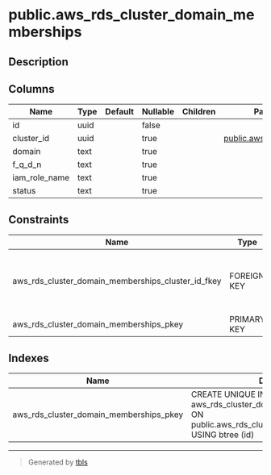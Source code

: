 # public.aws_rds_cluster_domain_memberships

## Description

## Columns

| Name | Type | Default | Nullable | Children | Parents | Comment |
| ---- | ---- | ------- | -------- | -------- | ------- | ------- |
| id | uuid |  | false |  |  |  |
| cluster_id | uuid |  | true |  | [public.aws_rds_clusters](public.aws_rds_clusters.md) |  |
| domain | text |  | true |  |  |  |
| f_q_d_n | text |  | true |  |  |  |
| iam_role_name | text |  | true |  |  |  |
| status | text |  | true |  |  |  |

## Constraints

| Name | Type | Definition |
| ---- | ---- | ---------- |
| aws_rds_cluster_domain_memberships_cluster_id_fkey | FOREIGN KEY | FOREIGN KEY (cluster_id) REFERENCES aws_rds_clusters(id) ON DELETE CASCADE |
| aws_rds_cluster_domain_memberships_pkey | PRIMARY KEY | PRIMARY KEY (id) |

## Indexes

| Name | Definition |
| ---- | ---------- |
| aws_rds_cluster_domain_memberships_pkey | CREATE UNIQUE INDEX aws_rds_cluster_domain_memberships_pkey ON public.aws_rds_cluster_domain_memberships USING btree (id) |

---

> Generated by [tbls](https://github.com/k1LoW/tbls)
